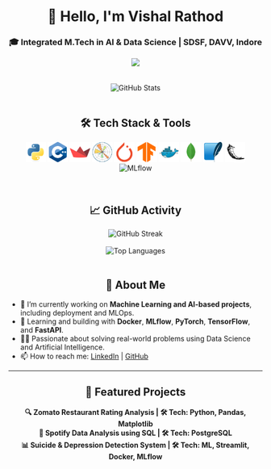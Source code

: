 <h1 align="center">👋 Hello, I'm Vishal Rathod</h1>
<h3 align="center">🎓 Integrated M.Tech in AI & Data Science | SDSF, DAVV, Indore</h3>

<p align="center">
  <a href="https://github.com/VishalRathod21">
    <img src="https://readme-typing-svg.herokuapp.com?lines=AI+%7C+ML+%7C+Data+Science+Enthusiast;Building+End-to-End+AI+Solutions;Actively+Contributing+to+Projects+and+Learning&center=true&width=650&height=45">
  </a>
</p>

<br>

<div align="center">
  <img src="https://github-readme-stats.vercel.app/api?username=VishalRathod21&show_icons=true&theme=chartreuse-dark&hide_border=true" alt="GitHub Stats">
</div>

<br>

<h2 align="center">🛠️ Tech Stack & Tools</h2>

<p align="center">
  <img src="https://raw.githubusercontent.com/devicons/devicon/master/icons/python/python-original.svg" alt="Python" width="40" height="40"/>
  <img src="https://raw.githubusercontent.com/devicons/devicon/master/icons/cplusplus/cplusplus-original.svg" alt="C++" width="40" height="40"/>
  <img src="https://github.com/devicons/devicon/blob/master/icons/streamlit/streamlit-original.svg" alt="Streamlit" width="40" height="40"/>
  <img src="https://github.com/devicons/devicon/blob/master/icons/matplotlib/matplotlib-original.svg" alt="Matplotlib" width="40" height="40"/>
  <img src="https://github.com/devicons/devicon/blob/master/icons/pytorch/pytorch-original.svg" alt="PyTorch" width="40" height="40"/>
  <img src="https://github.com/devicons/devicon/blob/master/icons/tensorflow/tensorflow-original.svg" alt="TensorFlow" width="40" height="40"/>
  <img src="https://github.com/devicons/devicon/blob/master/icons/docker/docker-original.svg" alt="Docker" width="40" height="40"/>
  <img src="https://github.com/devicons/devicon/blob/master/icons/mongodb/mongodb-original.svg" alt="MongoDB" width="40" height="40"/>
  <img src="https://github.com/devicons/devicon/blob/master/icons/sqlite/sqlite-original.svg" alt="SQLite" width="40" height="40"/>
  <img src="https://github.com/devicons/devicon/blob/master/icons/flask/flask-original.svg" alt="Flask" width="40" height="40"/>
  <img src="https://mlflow.org/images/logo.svg" alt="MLflow" width="80" height="40"/>
</p>

<br>

<h2 align="center">📈 GitHub Activity</h2>

<div align="center">
  <img src="https://streak-stats.demolab.com/?user=VishalRathod21&theme=dracula&hide_border=true&border_radius=5" height="150" alt="GitHub Streak" />
</div>

<br>

<div align="center">
  <img src="https://github-readme-stats.vercel.app/api/top-langs?username=VishalRathod21&layout=compact&langs_count=6&theme=dracula&hide_border=true" height="150" alt="Top Languages" />
</div>

<br>

<h2 align="center">🚀 About Me</h2>

- 🔭 I’m currently working on **Machine Learning and AI-based projects**, including deployment and MLOps.
- 🌱 Learning and building with **Docker**, **MLflow**, **PyTorch**, **TensorFlow**, and **FastAPI**.
- 👨‍💻 Passionate about solving real-world problems using Data Science and Artificial Intelligence.
- 📫 How to reach me: [LinkedIn](https://www.linkedin.com/in/vishalrathod21/) | [GitHub](https://github.com/VishalRathod21)

---

<h2 align="center">📌 Featured Projects</h2>

<p align="center">
  <b>🔍 Zomato Restaurant Rating Analysis | 🛠️ Tech: Python, Pandas, Matplotlib</b><br>
  <b>🎵 Spotify Data Analysis using SQL | 🛠️ Tech: PostgreSQL</b><br>
  <b>📊 Suicide & Depression Detection System | 🛠️ Tech: ML, Streamlit, Docker, MLflow</b><br>
</p>
